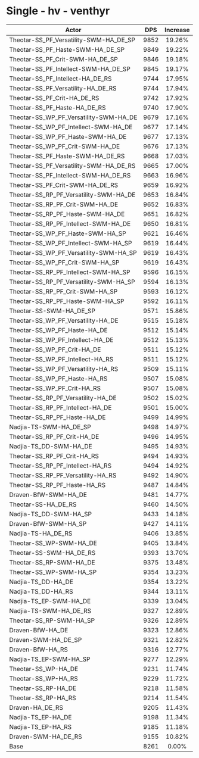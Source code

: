 # Single - hv - venthyr
| Actor | DPS | Increase |
|---|:---:|:---:|
|Theotar-SS_PF_Versatility-SWM-HA_DE_SP|9852|19.26%|
|Theotar-SS_PF_Haste-SWM-HA_DE_SP|9849|19.22%|
|Theotar-SS_PF_Crit-SWM-HA_DE_SP|9846|19.18%|
|Theotar-SS_PF_Intellect-SWM-HA_DE_SP|9845|19.17%|
|Theotar-SS_PF_Intellect-HA_DE_RS|9744|17.95%|
|Theotar-SS_PF_Versatility-HA_DE_RS|9744|17.94%|
|Theotar-SS_PF_Crit-HA_DE_RS|9742|17.92%|
|Theotar-SS_PF_Haste-HA_DE_RS|9740|17.90%|
|Theotar-SS_WP_PF_Versatility-SWM-HA_DE|9679|17.16%|
|Theotar-SS_WP_PF_Intellect-SWM-HA_DE|9677|17.14%|
|Theotar-SS_WP_PF_Haste-SWM-HA_DE|9677|17.13%|
|Theotar-SS_WP_PF_Crit-SWM-HA_DE|9676|17.13%|
|Theotar-SS_PF_Haste-SWM-HA_DE_RS|9668|17.03%|
|Theotar-SS_PF_Versatility-SWM-HA_DE_RS|9665|17.00%|
|Theotar-SS_PF_Intellect-SWM-HA_DE_RS|9663|16.96%|
|Theotar-SS_PF_Crit-SWM-HA_DE_RS|9659|16.92%|
|Theotar-SS_RP_PF_Versatility-SWM-HA_DE|9653|16.84%|
|Theotar-SS_RP_PF_Crit-SWM-HA_DE|9652|16.83%|
|Theotar-SS_RP_PF_Haste-SWM-HA_DE|9651|16.82%|
|Theotar-SS_RP_PF_Intellect-SWM-HA_DE|9650|16.81%|
|Theotar-SS_WP_PF_Haste-SWM-HA_SP|9621|16.46%|
|Theotar-SS_WP_PF_Intellect-SWM-HA_SP|9619|16.44%|
|Theotar-SS_WP_PF_Versatility-SWM-HA_SP|9619|16.43%|
|Theotar-SS_WP_PF_Crit-SWM-HA_SP|9619|16.43%|
|Theotar-SS_RP_PF_Intellect-SWM-HA_SP|9596|16.15%|
|Theotar-SS_RP_PF_Versatility-SWM-HA_SP|9594|16.13%|
|Theotar-SS_RP_PF_Crit-SWM-HA_SP|9593|16.12%|
|Theotar-SS_RP_PF_Haste-SWM-HA_SP|9592|16.11%|
|Theotar-SS-SWM-HA_DE_SP|9571|15.86%|
|Theotar-SS_WP_PF_Versatility-HA_DE|9515|15.18%|
|Theotar-SS_WP_PF_Haste-HA_DE|9512|15.14%|
|Theotar-SS_WP_PF_Intellect-HA_DE|9512|15.13%|
|Theotar-SS_WP_PF_Crit-HA_DE|9511|15.12%|
|Theotar-SS_WP_PF_Intellect-HA_RS|9511|15.12%|
|Theotar-SS_WP_PF_Versatility-HA_RS|9509|15.11%|
|Theotar-SS_WP_PF_Haste-HA_RS|9507|15.08%|
|Theotar-SS_WP_PF_Crit-HA_RS|9507|15.08%|
|Theotar-SS_RP_PF_Versatility-HA_DE|9502|15.02%|
|Theotar-SS_RP_PF_Intellect-HA_DE|9501|15.00%|
|Theotar-SS_RP_PF_Haste-HA_DE|9499|14.99%|
|Nadjia-TS-SWM-HA_DE_SP|9498|14.97%|
|Theotar-SS_RP_PF_Crit-HA_DE|9496|14.95%|
|Nadjia-TS_DD-SWM-HA_DE|9495|14.93%|
|Theotar-SS_RP_PF_Crit-HA_RS|9494|14.93%|
|Theotar-SS_RP_PF_Intellect-HA_RS|9494|14.92%|
|Theotar-SS_RP_PF_Versatility-HA_RS|9492|14.90%|
|Theotar-SS_RP_PF_Haste-HA_RS|9487|14.84%|
|Draven-BfW-SWM-HA_DE|9481|14.77%|
|Theotar-SS-HA_DE_RS|9460|14.50%|
|Nadjia-TS_DD-SWM-HA_SP|9433|14.18%|
|Draven-BfW-SWM-HA_SP|9427|14.11%|
|Nadjia-TS-HA_DE_RS|9406|13.85%|
|Theotar-SS_WP-SWM-HA_DE|9405|13.84%|
|Theotar-SS-SWM-HA_DE_RS|9393|13.70%|
|Theotar-SS_RP-SWM-HA_DE|9375|13.48%|
|Theotar-SS_WP-SWM-HA_SP|9354|13.23%|
|Nadjia-TS_DD-HA_DE|9354|13.22%|
|Nadjia-TS_DD-HA_RS|9344|13.11%|
|Nadjia-TS_EP-SWM-HA_DE|9339|13.04%|
|Nadjia-TS-SWM-HA_DE_RS|9327|12.89%|
|Theotar-SS_RP-SWM-HA_SP|9326|12.89%|
|Draven-BfW-HA_DE|9323|12.86%|
|Draven-SWM-HA_DE_SP|9321|12.82%|
|Draven-BfW-HA_RS|9316|12.77%|
|Nadjia-TS_EP-SWM-HA_SP|9277|12.29%|
|Theotar-SS_WP-HA_DE|9231|11.74%|
|Theotar-SS_WP-HA_RS|9229|11.72%|
|Theotar-SS_RP-HA_DE|9218|11.58%|
|Theotar-SS_RP-HA_RS|9214|11.54%|
|Draven-HA_DE_RS|9205|11.43%|
|Nadjia-TS_EP-HA_DE|9198|11.34%|
|Nadjia-TS_EP-HA_RS|9185|11.18%|
|Draven-SWM-HA_DE_RS|9155|10.82%|
|Base|8261|0.00%|
